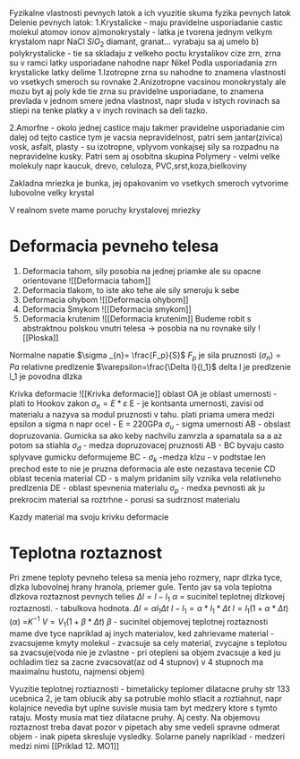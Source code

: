 Fyzikalne vlastnosti pevnych latok a ich vyuzitie skuma fyzika pevnych latok
Delenie pevnych latok: 
1.Krystalicke - maju pravidelne usporiadanie castic molekul atomov ionov
	a)monokrystaly - latka je tvorena jednym velkym krystalom napr NaCl $SiO_2$ diamant, granat... vyrabaju sa aj umelo
	b) polykrystalicke - tie sa skladaju z velkeho poctu krystalikov cize zrn, zrna su v ramci latky usporiadane nahodne napr Nikel
Podla usporiadania zrn krystalicke latky delime
	1.Izotropne zrna su nahodne to znamena vlastnosti vo vsetkych smeroch su rovnake
	2.Anizotropne vacsinou monokrystaly ale mozu byt aj poly kde tie zrna su pravidelne usporiadane, to znamena prevlada v jednom smere jedna vlastnost, napr sluda v istych rovinach sa stiepi na tenke platky a v inych rovinach sa deli tazko.

2.Amorfne - okolo jednej castice maju takmer pravidelne usporiadanie cim dalej od tejto castice tym je vacsia nepravidelnost, patri sem jantar(zivica) vosk, asfalt, plasty - su izotropne, vplyvom vonkajsej sily sa rozpadnu na nepravidelne kusky. Patri sem aj osobitna skupina
Polymery - velmi velke molekuly napr kaucuk, drevo, celuloza, PVC,srst,koza,bielkoviny

Zakladna mriezka je bunka, jej opakovanim vo vsetkych smeroch vytvorime lubovolne velky krystal

V realnom svete mame poruchy krystalovej mriezky 

# Deformacia pevneho telesa
1. Deformacia tahom, sily posobia na jednej priamke ale su opacne orientovane 
![[Deformacia tahom]]
2. Deformacia tlakom, to iste ako tehe ale sily smeruju k sebe
3. Deformacia ohybom
![[Deformacia ohybom]]
4. Deformacia Smykom
![[Deformacia smykom]]
5. Deformacia krutenim
![[Deformacia krutenim]]
Budeme robit s abstraktnou polskou vnutri telesa -> posobia na nu rovnake sily
![[Ploska]]

Normalne napatie
$\sigma _{n}= \frac{F_p}{S}$
$F_p$ je sila pruznosti
$(\sigma _n)=Pa$
relativne predlzenie
$\varepsilon=\frac{\Delta l}{l_1}$
delta l je predlzenie
l_1 je povodna dlzka

Krivka deformacie
![[Krivka deformacie]]
oblast OA je oblast umernosti - plati to Hookov zakon
$\sigma _n=E*\varepsilon$
E - je kontsanta umernosti, zavisi od materialu a nazyva sa modul pruznosti v tahu.
plati priama umera medzi epsilon a sigma n
napr ocel - E = 220GPa
$\sigma _u$ - sigma umernosti
AB - obslast dopruzovania. 
Gumicka sa ako keby nachvilu zamrzla a spamatala sa a az potom sa stiahla
$\sigma _d$ - medza dopruzovacej pruznosti
AB - BC byvaju casto splyvave gumicku deformujeme
BC - $\sigma _k$ -medza klzu - v podtstae len prechod este to nie je pruzna deformacia ale este nezastava tecenie
CD oblast tecenia material
CD - s malym pridanim sily vznika vela relativneho predlzenia
DE - oblast spevnenia materialu
$\sigma _p$ - medxa pevnosti ak ju prekrocim material sa roztrhne - porusi sa sudrznost materialu

Kazdy material ma svoju krivku deformacie

# Teplotna roztaznost
Pri zmene teploty pevneho telesa sa menia jeho rozmery, napr dlzka tyce, dlzka lubovolnej hrany hranola, priemer gule. Tento jav sa vola teplotna dlzkova roztaznost pevnych telies
$\Delta l = l-l_1$
$\alpha$ = sucinitel teplotnej dlzkovej roztaznosti. - tabulkova hodnota.
$\Delta l =\alpha l_{1}\Delta t$
$l-l_1=\alpha*l_1*\Delta t$
$l = l_1(1+\alpha*\Delta t)$
($\alpha$) =$K^{-1}$
$V = V_1(1+\beta*\Delta t)$
$\beta$ - sucinitel objemovej teplotnej roztaznosti
mame dve tyce napriklad aj inych materialov, ked zahrievame material - zvacsujeme kmyty molekul - zvacsuje sa cely material, zvycajne s teplotou sa zvacsuje(voda nie je zvlastne - pri otepleni sa objem zvacsuje a ked ju ochladim tiez sa zacne zvacsovat(az od 4 stupnov) v 4 stupnoch ma maximalnu hustotu, najmensi objem) 

Vyuzitie teplotnej roztiaznosti - bimetalicky teplomer
dilatacne pruhy str 133 ucebnica 2, je tam oblucik aby sa potrubie mohlo stlacit a roztiahnut, napr kolajnice nevedia byt uplne suvisle musia tam byt medzery ktore s tymto rataju. Mosty musia mat tiez dilatacne pruhy. Aj cesty. Na objemovu roztaznost treba davat pozor v pipetach aby sme vedeli spravne odmerat objem - inak pipeta skresluje vysledky. Solarne panely napriklad - medzeri medzi nimi
[[Priklad 12. MO1]]
